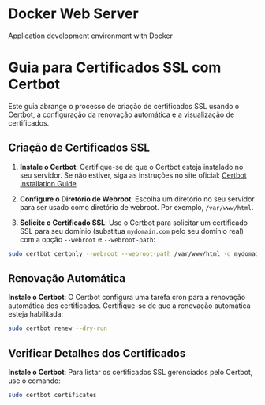 # Docker Web Server

Application development environment with Docker

# Guia para Certificados SSL com Certbot

Este guia abrange o processo de criação de certificados SSL usando o Certbot, a configuração da renovação automática e a visualização de certificados.

## Criação de Certificados SSL

1. **Instale o Certbot**:
   Certifique-se de que o Certbot esteja instalado no seu servidor. Se não estiver, siga as instruções no site oficial: [Certbot Installation Guide](https://certbot.eff.org/instructions).

2. **Configure o Diretório de Webroot**:
   Escolha um diretório no seu servidor para ser usado como diretório de webroot. Por exemplo, `/var/www/html`.

3. **Solicite o Certificado SSL**:
   Use o Certbot para solicitar um certificado SSL para seu domínio (substitua `mydomain.com` pelo seu domínio real) com a opção `--webroot` e `--webroot-path`:

```bash
sudo certbot certonly --webroot --webroot-path /var/www/html -d mydomain.com
```

## Renovação Automática

**Instale o Certbot**:
O Certbot configura uma tarefa cron para a renovação automática dos certificados. Certifique-se de que a renovação automática esteja habilitada:

```bash
sudo certbot renew --dry-run
```

## Verificar Detalhes dos Certificados

**Instale o Certbot**:
Para listar os certificados SSL gerenciados pelo Certbot, use o comando:

```bash
sudo certbot certificates
```

